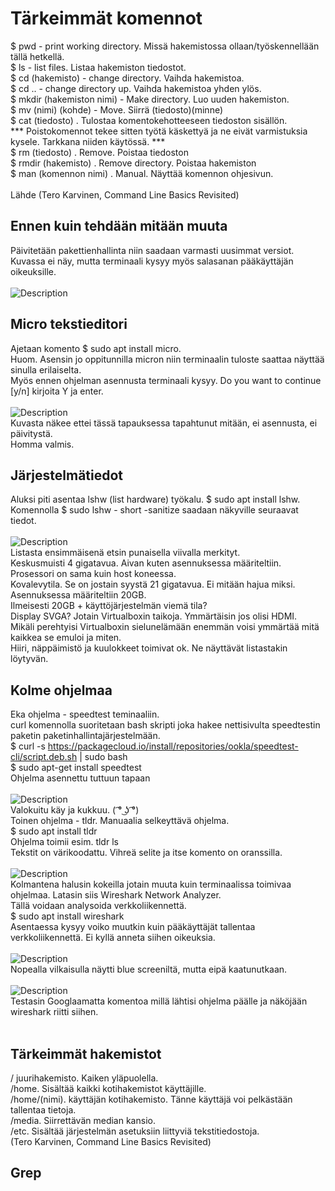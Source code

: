 # Tärkeimmät komennot
$ pwd - print working directory. Missä hakemistossa ollaan/työskennellään tällä hetkellä. <br>
$ ls - list files. Listaa hakemiston tiedostot.<br>
$ cd (hakemisto) - change directory. Vaihda hakemistoa.<br>
$ cd .. - change directory up. Vaihda hakemistoa yhden ylös.<br>
$ mkdir (hakemiston nimi) - Make directory. Luo uuden hakemiston. <br>
$ mv (nimi) (kohde) - Move. Siirrä (tiedosto)(minne)<br>
$ cat (tiedosto) . Tulostaa komentokehotteeseen tiedoston sisällön.<br>
*** Poistokomennot tekee sitten työtä käskettyä ja ne eivät varmistuksia kysele. Tarkkana niiden käytössä. *** <br>
$ rm (tiedosto) . Remove. Poistaa tiedoston  <br>
$ rmdir (hakemisto) . Remove directory. Poistaa hakemiston<br>
$ man (komennon nimi) . Manual. Näyttää komennon ohjesivun.<br>
<br>
Lähde (Tero Karvinen, Command Line Basics Revisited) <br>
## Ennen kuin tehdään mitään muuta
Päivitetään pakettienhallinta niin saadaan varmasti uusimmat versiot.<br>
Kuvassa ei näy, mutta terminaali kysyy myös salasanan pääkäyttäjän oikeuksille.<br>
<br>
![Description](apt-upgrade.png)
## Micro tekstieditori
Ajetaan komento $ sudo apt install micro. <br>
Huom. Asensin jo oppitunnilla micron niin terminaalin tuloste saattaa näyttää sinulla erilaiselta. <br>
Myös ennen ohjelman asennusta terminaali kysyy. Do you want to continue [y/n] kirjoita Y ja enter. <br>
<br>
![Description](micro.png)
<br>
Kuvasta näkee ettei tässä tapauksessa tapahtunut mitään, ei asennusta, ei päivitystä.<br>
Homma valmis.<br>
## Järjestelmätiedot
Aluksi piti asentaa lshw (list hardware) työkalu. $ sudo apt install lshw. <br>
Komennolla $ sudo lshw - short -sanitize saadaan näkyville seuraavat tiedot.<br>
<br>
![Description](rauta.png)
<br>
Listasta ensimmäisenä etsin punaisella viivalla merkityt. <br>
Keskusmuisti 4 gigatavua. Aivan kuten asennuksessa määriteltiin.<br>
Prosessori on sama kuin host koneessa. <br>
Kovalevytila. Se on jostain syystä 21 gigatavua. Ei mitään hajua miksi. Asennuksessa määriteltiin 20GB.<br>
Ilmeisesti 20GB + käyttöjärjestelmän viemä tila? <br>
Display SVGA? Jotain Virtualboxin taikoja. Ymmärtäisin jos olisi HDMI. <br>
Mikäli perehtyisi Virtualboxin sielunelämään enemmän voisi ymmärtää mitä kaikkea se emuloi ja miten.<br>
Hiiri, näppäimistö ja kuulokkeet toimivat ok. Ne näyttävät listastakin löytyvän. <br>
## Kolme ohjelmaa
Eka ohjelma - speedtest teminaaliin. <br>
curl komennolla suoritetaan bash skripti joka hakee nettisivulta speedtestin paketin paketinhallintajärjestelmään. <br>
$ curl -s https://packagecloud.io/install/repositories/ookla/speedtest-cli/script.deb.sh | sudo bash <br>
$ sudo apt-get install speedtest <br>
Ohjelma asennettu tuttuun tapaan <br>
<br>
![Description](speedtest.png)
<br>
Valokuitu käy ja kukkuu. ( ͡° ͜ʖ ͡°)<br>
Toinen ohjelma - tldr. Manuaalia selkeyttävä ohjelma.<br>
$ sudo apt install tldr <br>
Ohjelma toimii esim. tldr ls <br>
Tekstit on värikoodattu. Vihreä selite ja itse komento on oranssilla.<br>
<br>
![Description](tldr.png)
<br>
Kolmantena halusin kokeilla jotain muuta kuin terminaalissa toimivaa ohjelmaa. Latasin siis Wireshark Network Analyzer.<br>
Tällä voidaan analysoida verkkoliikennettä.<br>
$ sudo apt install wireshark <br>
Asentaessa kysyy voiko muutkin kuin pääkäyttäjät tallentaa verkkoliikennettä. Ei kyllä anneta siihen oikeuksia. <br>
<br>
![Description](wireshark.png)
<br>
Nopealla vilkaisulla näytti blue screeniltä, mutta eipä kaatunutkaan.<br>
<br>
![Description](wireshark1.png)
<br>
Testasin Googlaamatta komentoa millä lähtisi ohjelma päälle ja näköjään wireshark riitti siihen.<br>
<br>

## Tärkeimmät hakemistot
/ juurihakemisto. Kaiken yläpuolella.<br>
/home. Sisältää kaikki kotihakemistot käyttäjille.<br>
/home/(nimi). käyttäjän kotihakemisto. Tänne käyttäjä voi pelkästään tallentaa tietoja.<br>
/media. Siirrettävän median kansio.<br>
/etc. Sisältää järjestelmän asetuksiin liittyviä tekstitiedostoja. <br>
(Tero Karvinen, Command Line Basics Revisited)

## Grep

